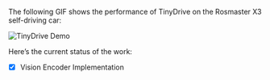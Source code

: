 The following GIF shows the performance of TinyDrive on the Rosmaster X3 self-driving car:

![TinyDrive Demo](Media/TinyDrive_v11.gif)


Here’s the current status of the work:

- [x] Vision Encoder Implementation
